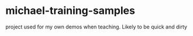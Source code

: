 michael-training-samples
========================

project used for my own demos when teaching. Likely to be quick and dirty
